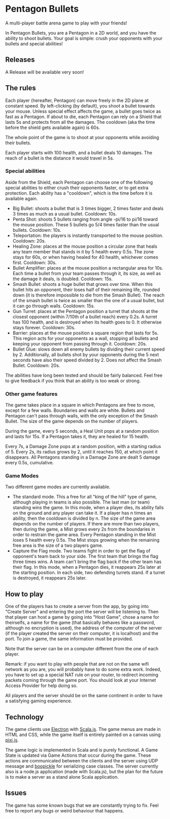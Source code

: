 # Pentagon Bullets


A multi-player battle arena game to play with your friends!


In Pentagon Bullets, you are a Pentagon in a 2D world, and you have the ability to shoot bullets. Your goal is simple: crush your opponents with your bullets and special abilities!

## Releases

A Release will be available very soon!

## The rules

Each player (hereafter, Pentagon) can move freely in the 2D plane at constant speed. By left-clicking (by default), you shoot a bullet towards your mouse. Unless special effect affects the game, a bullet goes twice as fast as a Pentagon. If about to die, each Pentagon can rely on a Shield that lasts 5s and protects from all the damages. The cooldown (aka the time before the shield gets available again) is 60s.


The whole point of the game is to shoot at your opponents while avoiding their bullets.


Each player starts with 100 health, and a bullet deals 10 damages. The reach of a bullet is the distance it would travel in 5s.

### Special abilities

Aside from the Shield, each Pentagon can choose one of the following special abilities to either crush their opponents faster, or to get extra protection. Each ability has a "cooldown", which is the time before it is available again.

- Big Bullet: shoots a bullet that is 3 times bigger, 2 times faster and deals 3 times as much as a usual bullet. Cooldown: 10s.
- Penta Shot: shoots 5 bullets ranging from angle -pi/16 to pi/16 toward the mouse position. These 5 bullets go 5/4 times faster than the usual bullets. Cooldown: 10s.
- Teleportation: the players is instantly transported to the mouse position. Cooldown: 20s.
- Healing Zone: places at the mouse position a circular zone that heals any team member that stands in it by 5 health every 0.5s. The zone stays for 60s, or when having healed for 40 health, whichever comes first. Cooldown: 30s.
- Bullet Amplifier: places at the mouse position a rectangular area for 10s. Each time a bullet from your team passes through it, its size, as well as the damage it deals, is doubled. Cooldown: 15s.
- Smash Bullet: shoots a huge bullet that grows over time. When this bullet hits an opponent, their loses half of their remaining life, rounded down (it is therefore impossible to die from the Smash Bullet). The reach of the smash bullet is twice as smaller than the one of a usual bullet, but it can go through walls. Cooldown: 15s.
- Gun Turret: places at the Pentagon position a turret that shoots at the closest opponent (within 7/10th of a bullet reach) every 0.2s. A turret has 100 health, and is destroyed when its health goes to 0. It otherwise stays forever. Cooldown: 30s.
- Barrier: places at the mouse position a square region that lasts for 5s. This region acts for your opponents as a wall, stopping all bullets and keeping your opponent from passing through it. Cooldown: 20s.
- Bullet Glue: slows down all enemy bullets by dividing their current speed by 2. Additionally, all bullets shot by your opponents during the 5 next seconds have also their speed divided by 2. Does not affect the Smash Bullet. Cooldown: 20s.


The abilities have long been tested and should be fairly balanced. Feel free to give feedback if you think that an ability is too weak or strong. 

### Other game features

The game takes place in a square in which Pentagons are free to move, except for a few walls. Boundaries and walls are white. Bullets and Pentagon can't pass through walls, with the only exception of the Smash Bullet. The size of the game depends on the number of players.


During the game, every 5 seconds, a Heal Unit pops at a random position and lasts for 15s. If a Pentagon takes it, they are healed for 15 health.


Every 7s, a Damage Zone pops at a random position, with a starting radius of 5. Every 2s, its radius grows by 2, until it reaches 150, at which point it disappears. All Pentagons standing in a Damage Zone are dealt 5 damage every 0.5s, cumulative.


### Game Modes

Two different game modes are currently available.

- The standard mode. This a free for all "king of the hill" type of game, although playing in teams is also possible. The last man (or team) standing wins the game. In this mode, when a player dies, its ability falls on the ground and any player can take it. If a player has n times an ability, then the cooldown is divided by n. The size of the game area depends on the number of players. If there are more than two players, then during the game, a Mist grows every 2s from the boundaries in order to restrain the game area. Every Pentagon standing in the Mist loses 5 health every 0.5s. The Mist stops growing when the remaining free area is the size of a two players game.
- Capture the Flag mode. Two teams fight in order to get the flag of opponent's team back to your side. The first team that brings the flag three times wins. A team can't bring the flag back if the other team has their flag. In this mode, when a Pentagon dies, it reappears 25s later at the starting position. In each side, two defending turrets stand. If a turret is destroyed, it reappears 25s later.

## How to play

One of the players has to create a server from the app, by going into "Create Server" and entering the port the server will be listening to. Then that player can host a game by going into "Host Game", chose a name for theirselfs, a name for the game (that basically behaves like a password, although no encryption is used), the address of the computer of the server (if the player created the server on their computer, it is localhost) and the port.
To join a game, the same information must be provided.

Note that the server can be on a computer different from the one of each player.

Remark: if you want to play with people that are not on the same wifi network as you are, you will probably have to do some extra work. Indeed, you have to set up a special NAT rule on your router, to redirect incoming packets coming through the game port. You should look at your Internet Access Provider for help doing so.


All players and the server should be on the same continent in order to have a satisfying gaming experience.

## Technology

The game clients use [Electron](https://electronjs.org/) with [Scala.js](https://www.scala-js.org/). The game menus are made in HTML and CSS, while the game itself is entirely painted on a canvas using [pixi.js](http://www.pixijs.com/).


The game logic is implemented in Scala and is purely functional. A Game State is updated via Game Actions that occur during the game. These actions are communicated between the clients and the server using UDP message and [boopickle](https://github.com/suzaku-io/boopickle) for serializing case classes. The server currently also is a node.js application (made with Scala.js), but the plan for the future is to make a server as a stand alone Scala application.


## Issues

The game has some known bugs that we are constantly trying to fix. Feel free to report any bugs or weird behaviour that happens.
